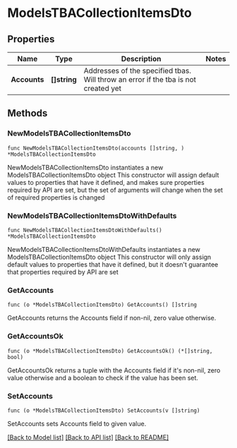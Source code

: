 # ModelsTBACollectionItemsDto

## Properties

Name | Type | Description | Notes
------------ | ------------- | ------------- | -------------
**Accounts** | **[]string** | Addresses of the specified tbas. Will throw an error if the tba is not created yet | 

## Methods

### NewModelsTBACollectionItemsDto

`func NewModelsTBACollectionItemsDto(accounts []string, ) *ModelsTBACollectionItemsDto`

NewModelsTBACollectionItemsDto instantiates a new ModelsTBACollectionItemsDto object
This constructor will assign default values to properties that have it defined,
and makes sure properties required by API are set, but the set of arguments
will change when the set of required properties is changed

### NewModelsTBACollectionItemsDtoWithDefaults

`func NewModelsTBACollectionItemsDtoWithDefaults() *ModelsTBACollectionItemsDto`

NewModelsTBACollectionItemsDtoWithDefaults instantiates a new ModelsTBACollectionItemsDto object
This constructor will only assign default values to properties that have it defined,
but it doesn't guarantee that properties required by API are set

### GetAccounts

`func (o *ModelsTBACollectionItemsDto) GetAccounts() []string`

GetAccounts returns the Accounts field if non-nil, zero value otherwise.

### GetAccountsOk

`func (o *ModelsTBACollectionItemsDto) GetAccountsOk() (*[]string, bool)`

GetAccountsOk returns a tuple with the Accounts field if it's non-nil, zero value otherwise
and a boolean to check if the value has been set.

### SetAccounts

`func (o *ModelsTBACollectionItemsDto) SetAccounts(v []string)`

SetAccounts sets Accounts field to given value.



[[Back to Model list]](../README.md#documentation-for-models) [[Back to API list]](../README.md#documentation-for-api-endpoints) [[Back to README]](../README.md)


